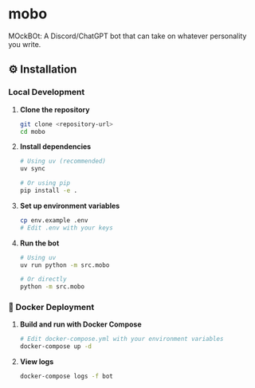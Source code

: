 # mobo

MOckBOt: A Discord/ChatGPT bot that can take on whatever personality you write.

## ⚙️ Installation

### Local Development

1. **Clone the repository**

   ```bash
   git clone <repository-url>
   cd mobo
   ```

2. **Install dependencies**

   ```bash
   # Using uv (recommended)
   uv sync

   # Or using pip
   pip install -e .
   ```

3. **Set up environment variables**

   ```bash
   cp env.example .env
   # Edit .env with your keys
   ```

4. **Run the bot**

   ```bash
   # Using uv
   uv run python -m src.mobo

   # Or directly
   python -m src.mobo
   ```

### 🐳 Docker Deployment

1. **Build and run with Docker Compose**

   ```bash
   # Edit docker-compose.yml with your environment variables
   docker-compose up -d
   ```

2. **View logs**
   ```bash
   docker-compose logs -f bot
   ```
